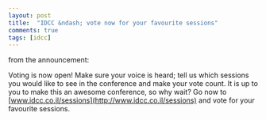 ```yaml
---
layout: post
title:  "IDCC &ndash; vote now for your favourite sessions"
comments: true
tags: [idcc]
---
```



from the announcement:

Voting is now open!     Make sure your voice is heard; tell us which sessions you would like to see in the conference and make your vote count.      It is up to you to make this an awesome conference, so why wait?      Go now to [www.idcc.co.il/sessions](http://www.idcc.co.il/sessions) and vote for your favourite sessions.

